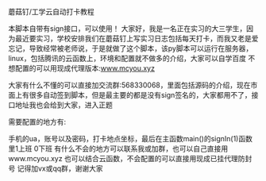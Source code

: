 蘑菇钉/工学云自动打卡教程

本脚本自带有sign接口，可以使用！
大家好，我是一名正在实习的大三学生，因为最近要实习，学校安排我们在蘑菇钉上写实习日志包括每天打卡，而我又老是爱忘记，导致经常被老师说，于是就做了这个脚本，该py脚本可以运行在服务器，linux，包括腾讯的云函数上，环境和配置就不做多的介绍，大家可以自学百度
不想配置的可以用现成代理版本:www.mcyou.xyz

大家有什么不懂的可以直接加交流群:568330068，里面包括源码的介绍，现在市面上有很多自动签到脚本，但是最主要的都是没有sign签名的，大家都用不了，接口地址我也会给到大家，进入正题

需要配置的地方有:

手机的ua，账号以及密码，打卡地点坐标，最后在主函数main()的signIn(1)函数里1上班 0下班
有什么不会的地方可以联系我或加群，也可以自己直接用www.mcyou.xyz
也可以结合云函数，不会配置的可以直接用现成已挂代理防封号
记得加vx或qq群，谢谢大家
